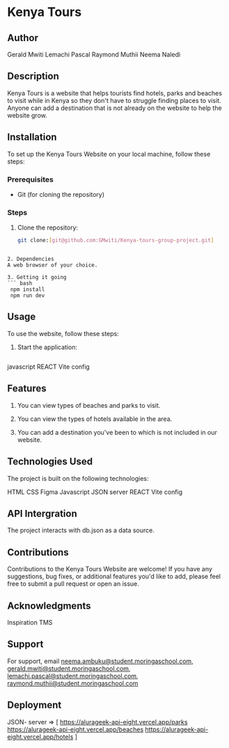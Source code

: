 # Kenya Tours

## Author
Gerald Mwiti
Lemachi Pascal
Raymond Muthii
Neema Naledi

## Description
Kenya Tours is a website that helps tourists find hotels, parks and beaches to visit while in Kenya so they don't have to struggle finding places to visit. Anyone can add a destination that is not already on the website to help the website grow.

## Installation
To set up the Kenya Tours Website on your local machine, follow these steps:

### Prerequisites
- Git (for cloning the repository)

### Steps
1. Clone the repository:
   ```bash
   git clone:[git@github.com:GMwiti/Kenya-tours-group-project.git]
```

2. Dependencies
A web browser of your choice.

3. Getting it going
``` bash
 npm install 
 npm run dev
 ```

## Usage
To use the website, follow these steps:

1. Start the application:

   ```bash 
  javascript
  REACT
  Vite config
  
  
## Features
1. You can view types of beaches and parks to visit.

2. You can view the types of hotels available in the area.

3. You can add a destination you've been to which is not included in our website.


## Technologies Used
The project is built on the following technologies:

HTML
CSS
Figma
Javascript
JSON server
REACT
Vite config

 ## API Intergration
The project interacts with db.json as a data source.


## Contributions
Contributions to the Kenya Tours Website are welcome! 
If you have any suggestions, bug fixes, or additional features you'd like to add, please feel free to submit a pull request or open an issue.

## Acknowledgments
Inspiration
TMS

## Support
For support, email neema.ambuku@student.moringaschool.com, gerald.mwiti@student.moringaschool.com, lemachi.pascal@student.moringaschool.com, raymond.muthii@student.moringaschool.com

 ## Deployment
JSON- server => [
    https://alurageek-api-eight.vercel.app/parks
    https://alurageek-api-eight.vercel.app/beaches
    https://alurageek-api-eight.vercel.app/hotels
]

